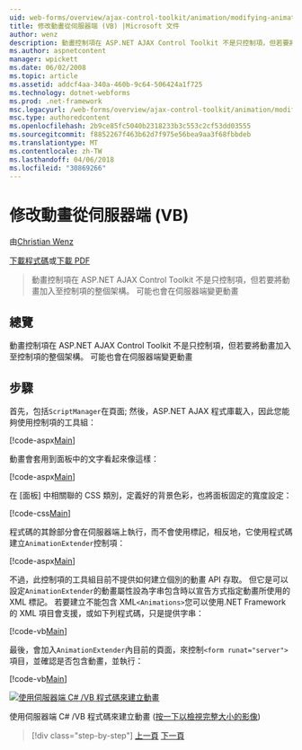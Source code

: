 ```yaml
---
uid: web-forms/overview/ajax-control-toolkit/animation/modifying-animations-from-the-server-side-vb
title: 修改動畫從伺服器端 (VB) |Microsoft 文件
author: wenz
description: 動畫控制項在 ASP.NET AJAX Control Toolkit 不是只控制項，但若要將動畫加入至控制項的整個架構。 也可能動畫...
ms.author: aspnetcontent
manager: wpickett
ms.date: 06/02/2008
ms.topic: article
ms.assetid: addcf4aa-340a-460b-9c64-506424a1f725
ms.technology: dotnet-webforms
ms.prod: .net-framework
msc.legacyurl: /web-forms/overview/ajax-control-toolkit/animation/modifying-animations-from-the-server-side-vb
msc.type: authoredcontent
ms.openlocfilehash: 2b9ce85fc5040b2318233b3c553c2cf53dd03555
ms.sourcegitcommit: f8852267f463b62d7f975e56bea9aa3f68fbbdeb
ms.translationtype: MT
ms.contentlocale: zh-TW
ms.lasthandoff: 04/06/2018
ms.locfileid: "30869266"
---
```

<a name="modifying-animations-from-the-server-side-vb"></a>修改動畫從伺服器端 (VB)
====================
由[Christian Wenz](https://github.com/wenz)

[下載程式碼](http://download.microsoft.com/download/f/9/a/f9a26acd-8df4-4484-8a18-199e4598f411/Animation9.vb.zip)或[下載 PDF](http://download.microsoft.com/download/6/7/1/6718d452-ff89-4d3f-a90e-c74ec2d636a3/animation9VB.pdf)

> 動畫控制項在 ASP.NET AJAX Control Toolkit 不是只控制項，但若要將動畫加入至控制項的整個架構。 可能也會在伺服器端變更動畫


## <a name="overview"></a>總覽

動畫控制項在 ASP.NET AJAX Control Toolkit 不是只控制項，但若要將動畫加入至控制項的整個架構。 可能也會在伺服器端變更動畫

## <a name="steps"></a>步驟

首先，包括`ScriptManager`在頁面; 然後，ASP.NET AJAX 程式庫載入，因此您能夠使用控制項的工具組：

[!code-aspx[Main](modifying-animations-from-the-server-side-vb/samples/sample1.aspx)]

動畫會套用到面板中的文字看起來像這樣：

[!code-aspx[Main](modifying-animations-from-the-server-side-vb/samples/sample2.aspx)]

在 [面板] 中相關聯的 CSS 類別，定義好的背景色彩，也將面板固定的寬度設定：

[!code-css[Main](modifying-animations-from-the-server-side-vb/samples/sample3.css)]

程式碼的其餘部分會在伺服器端上執行，而不會使用標記，相反地，它使用程式碼建立`AnimationExtender`控制項：

[!code-aspx[Main](modifying-animations-from-the-server-side-vb/samples/sample4.aspx)]

不過，此控制項的工具組目前不提供如何建立個別的動畫 API 存取。 但它是可以設定`AnimationExtender`的動畫屬性設為字串包含時以宣告方式指定動畫所使用的 XML 標記。 若要建立不能包含 XML`<Animations>`您可以使用.NET Framework 的 XML 項目會支援，或如下列程式碼，只是提供字串：

[!code-vb[Main](modifying-animations-from-the-server-side-vb/samples/sample5.vb)]

最後，會加入`AnimationExtender`內目前的頁面，來控制`<form runat="server">`項目，並確認是否包含動畫，並執行：

[!code-vb[Main](modifying-animations-from-the-server-side-vb/samples/sample6.vb)]


[![使用伺服器端 C# /VB 程式碼來建立動畫](modifying-animations-from-the-server-side-vb/_static/image2.png)](modifying-animations-from-the-server-side-vb/_static/image1.png)

使用伺服器端 C# /VB 程式碼來建立動畫 ([按一下以檢視完整大小的影像](modifying-animations-from-the-server-side-vb/_static/image3.png))

> [!div class="step-by-step"]
> [上一頁](triggering-an-animation-in-another-control-vb.md)
> [下一頁](executing-animations-using-client-side-code-vb.md)
